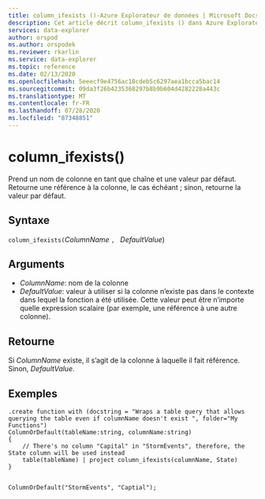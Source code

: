 ```yaml
---
title: column_ifexists ()-Azure Explorateur de données | Microsoft Docs
description: Cet article décrit column_ifexists () dans Azure Explorateur de données.
services: data-explorer
author: orspod
ms.author: orspodek
ms.reviewer: rkarlin
ms.service: data-explorer
ms.topic: reference
ms.date: 02/13/2020
ms.openlocfilehash: 5eeecf9e4756ac18cdeb5c6297aea1bcca5bac14
ms.sourcegitcommit: 09da3f26b4235368297b8b9b604d4282228a443c
ms.translationtype: MT
ms.contentlocale: fr-FR
ms.lasthandoff: 07/28/2020
ms.locfileid: "87348851"
---
```

# <a name="column_ifexists"></a>column_ifexists()

Prend un nom de colonne en tant que chaîne et une valeur par défaut. Retourne une référence à la colonne, le cas échéant ; sinon, retourne la valeur par défaut.

## <a name="syntax"></a>Syntaxe

`column_ifexists(`*ColumnName* `, ` *DefaultValue*)

## <a name="arguments"></a>Arguments

* *ColumnName*: nom de la colonne
* *DefaultValue*: valeur à utiliser si la colonne n’existe pas dans le contexte dans lequel la fonction a été utilisée.
                  Cette valeur peut être n’importe quelle expression scalaire (par exemple, une référence à une autre colonne).

## <a name="returns"></a>Retourne

Si *ColumnName* existe, il s’agit de la colonne à laquelle il fait référence. Sinon, *DefaultValue*.

## <a name="examples"></a>Exemples

```kusto
.create function with (docstring = "Wraps a table query that allows querying the table even if columnName doesn't exist ", folder="My Functions")
ColumnOrDefault(tableName:string, columnName:string)
{
    // There's no column "Capital" in "StormEvents", therefore, the State column will be used instead
    table(tableName) | project column_ifexists(columnName, State)
}


ColumnOrDefault("StormEvents", "Captial");
```